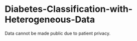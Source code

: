 # Diabetes-Classification-with-Heterogeneous-Data

Data cannot be made public due to patient privacy.
